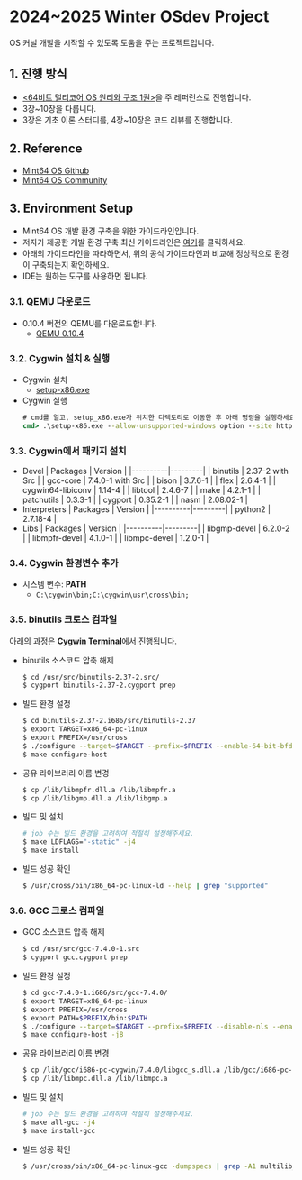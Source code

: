# 2024~2025 Winter OSdev Project
OS 커널 개발을 시작할 수 있도록 도움을 주는 프로젝트입니다.

## 1. 진행 방식
- [<64비트 멀티코어 OS 원리와 구조 1권>](https://ebook-product.kyobobook.co.kr/dig/epd/ebook/E000003191795)을 주 레퍼런스로 진행합니다.
- 3장~10장을 다룹니다.
- 3장은 기초 이론 스터디를, 4장~10장은 코드 리뷰를 진행합니다.

## 2. Reference
- [Mint64 OS Github](https://github.com/kkamagui/mint64os)
- [Mint64 OS Community](https://jsandroidapp.cafe24.com/xe/)

## 3. Environment Setup
- Mint64 OS 개발 환경 구축을 위한 가이드라인입니다.
- 저자가 제공한 개발 환경 구축 최신 가이드라인은 [여기](https://github.com/kkamagui/mint64os-examples)를 클릭하세요.
- 아래의 가이드라인을 따라하면서, 위의 공식 가이드라인과 비교해 정상적으로 환경이 구축되는지 확인하세요.
- IDE는 원하는 도구를 사용하면 됩니다.

### 3.1. QEMU 다운로드
- 0.10.4 버전의 QEMU를 다운로드합니다.
  - [QEMU 0.10.4](https://kkamagui.tistory.com/764)

### 3.2. Cygwin 설치 & 실행
- Cygwin 설치
  - [setup-x86.exe](https://www.cygwin.com/setup-x86.exe)
- Cygwin 실행
  ```bat
  # cmd를 열고, setup_x86.exe가 위치한 디렉토리로 이동한 후 아래 명령을 실행하세요.
  cmd> .\setup-x86.exe --allow-unsupported-windows option --site http://ctm.crouchingtigerhiddenfruitbat.org/pub/cygwin/circa/2022/11/23/063457
  ```

### 3.3. Cygwin에서 패키지 설치
- Devel
  | Packages | Version |
  |----------|---------|
  | binutils | 2.37-2 with Src |
  | gcc-core | 7.4.0-1 with Src |
  | bison | 3.7.6-1 |
  | flex | 2.6.4-1 |
  | cygwin64-libiconv | 1.14-4 |
  | libtool | 2.4.6-7 |
  | make | 4.2.1-1 |
  | patchutils | 0.3.3-1 |
  | cygport | 0.35.2-1 |
  | nasm | 2.08.02-1 |
- Interpreters
  | Packages | Version |
  |----------|---------|
  | python2 | 2.7.18-4 |
- Libs
  | Packages | Version |
  |----------|---------|
  | libgmp-devel | 6.2.0-2 |
  | libmpfr-devel | 4.1.0-1 |
  | libmpc-devel | 1.2.0-1 |

### 3.4. Cygwin 환경변수 추가
- 시스템 변수: **PATH**
  - `C:\cygwin\bin;C:\cygwin\usr\cross\bin;`

### 3.5. binutils 크로스 컴파일
아래의 과정은 **Cygwin Terminal**에서 진행됩니다.
- binutils 소스코드 압축 해제
  ```bash
  $ cd /usr/src/binutils-2.37-2.src/
  $ cygport binutils-2.37-2.cygport prep
  ```
- 빌드 환경 설정
  ```bash
  $ cd binutils-2.37-2.i686/src/binutils-2.37
  $ export TARGET=x86_64-pc-linux
  $ export PREFIX=/usr/cross
  $ ./configure --target=$TARGET --prefix=$PREFIX --enable-64-bit-bfd --disable-shared --disable-nls --disable-unit-tests
  $ make configure-host
  ```
- 공유 라이브러리 이름 변경
  ```bash
  $ cp /lib/libmpfr.dll.a /lib/libmpfr.a
  $ cp /lib/libgmp.dll.a /lib/libgmp.a
  ```
- 빌드 및 설치
  ```bash
  # job 수는 빌드 환경을 고려햐여 적절히 설정해주세요.
  $ make LDFLAGS="-static" -j4
  $ make install
  ```
- 빌드 성공 확인
  ```bash
  $ /usr/cross/bin/x86_64-pc-linux-ld --help | grep "supported"
  ```

### 3.6. GCC 크로스 컴파일
- GCC 소스코드 압축 해제
  ```bash
  $ cd /usr/src/gcc-7.4.0-1.src
  $ cygport gcc.cygport prep
  ```
- 빌드 환경 설정
  ```bash
  $ cd gcc-7.4.0-1.i686/src/gcc-7.4.0/
  $ export TARGET=x86_64-pc-linux
  $ export PREFIX=/usr/cross
  $ export PATH=$PREFIX/bin:$PATH
  $ ./configure --target=$TARGET --prefix=$PREFIX --disable-nls --enable-languages=c --without-headers --disable-shared --enable-multilib
  $ make configure-host -j8
  ```
- 공유 라이브러리 이름 변경
  ```bash
  $ cp /lib/gcc/i686-pc-cygwin/7.4.0/libgcc_s.dll.a /lib/gcc/i686-pc-cygwin/7.4.0/libgcc_s.a
  $ cp /lib/libmpc.dll.a /lib/libmpc.a
  ```
- 빌드 및 설치
  ```bash
  # job 수는 빌드 환경을 고려햐여 적절히 설정해주세요.
  $ make all-gcc -j4
  $ make install-gcc
  ```
- 빌드 성공 확인
  ```bash
  $ /usr/cross/bin/x86_64-pc-linux-gcc -dumpspecs | grep -A1 multilib_options
  ```
